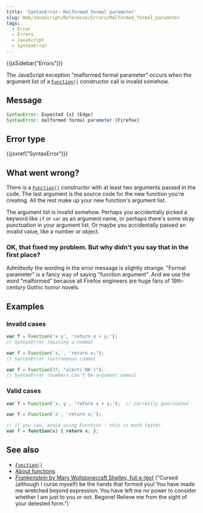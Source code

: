 ```yaml
---
title: 'SyntaxError: Malformed formal parameter'
slug: Web/JavaScript/Reference/Errors/Malformed_formal_parameter
tags:
  - Error
  - Errors
  - JavaScript
  - SyntaxError
---
```

{{jsSidebar("Errors")}}

The JavaScript exception "malformed formal parameter" occurs when the argument
list of a
[`Function()`](/en-US/docs/Web/JavaScript/Reference/Global_Objects/Function)
constructor call is invalid somehow.

## Message

```js
SyntaxError: Expected {x} (Edge)
SyntaxError: malformed formal parameter (Firefox)
```

## Error type

{{jsxref("SyntaxError")}}

## What went wrong?

There is a
[`Function()`](/en-US/docs/Web/JavaScript/Reference/Global_Objects/Function)
constructor with at least two arguments passed in the code. The last argument is
the source code for the new function you're creating. All the rest make up your
new function's argument list.

The argument list is invalid somehow. Perhaps you accidentally picked a keyword
like `if` or `var` as an argument name, or perhaps there's some stray
punctuation in your argument list. Or maybe you accidentally passed an invalid
value, like a number or object.

### OK, that fixed my problem. But why didn't you say that in the first place?

Admittedly the wording in the error message is slightly strange. "Formal
parameter" is a fancy way of saying "function argument". And we use the word
"malformed" because all Firefox engineers are huge fans of 19th-century Gothic
horror novels.

## Examples

### Invalid cases

```js example-bad
var f = Function('x y', 'return x + y;');
// SyntaxError (missing a comma)

var f = Function('x,', 'return x;');
// SyntaxError (extraneous comma)

var f = Function(37, "alert('OK')");
// SyntaxError (numbers can't be argument names)
```

### Valid cases

```js example-good
var f = Function('x, y', 'return x + y;');  // correctly punctuated

var f = Function('x', 'return x;');

// if you can, avoid using Function - this is much faster
var f = function(x) { return x; };
```

## See also

- [`Function()`](/en-US/docs/Web/JavaScript/Reference/Global_Objects/Function)
- [About functions](/en-US/docs/Web/JavaScript/Guide/Functions)
- [_Frankenstein_ by Mary Wollstonecraft Shelley, full e-text](https://www.gutenberg.org/ebooks/84)
  ("Cursed (although I curse myself) be the hands that formed you! You have made
  me wretched beyond expression. You have left me no power to consider whether I
  am just to you or not. Begone! Relieve me from the sight of your detested
  form.")
